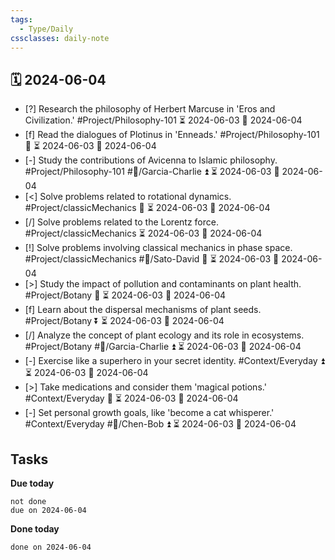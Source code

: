 ```yaml
---
tags:
  - Type/Daily
cssclasses: daily-note
---
```


## 🗓️ 2024-06-04

- [?] Research the philosophy of Herbert Marcuse in 'Eros and Civilization.' #Project/Philosophy-101 ⏳ 2024-06-03 📅 2024-06-04
- [f] Read the dialogues of Plotinus in 'Enneads.' #Project/Philosophy-101 🔺 ⏳ 2024-06-03 📅 2024-06-04
- [-] Study the contributions of Avicenna to Islamic philosophy. #Project/Philosophy-101 #👤/Garcia-Charlie ⏫ ⏳ 2024-06-03 📅 2024-06-04
- [<] Solve problems related to rotational dynamics. #Project/classicMechanics 🔼 ⏳ 2024-06-03 📅 2024-06-04
- [/] Solve problems related to the Lorentz force. #Project/classicMechanics ⏳ 2024-06-03 📅 2024-06-04
- [!] Solve problems involving classical mechanics in phase space. #Project/classicMechanics #👤/Sato-David 🔺 ⏳ 2024-06-03 📅 2024-06-04
- [>] Study the impact of pollution and contaminants on plant health. #Project/Botany 🔼 ⏳ 2024-06-03 📅 2024-06-04
- [f] Learn about the dispersal mechanisms of plant seeds. #Project/Botany ⏬ ⏳ 2024-06-03 📅 2024-06-04
- [/] Analyze the concept of plant ecology and its role in ecosystems. #Project/Botany #👤/Garcia-Charlie ⏫ ⏳ 2024-06-03 📅 2024-06-04
- [-] Exercise like a superhero in your secret identity. #Context/Everyday ⏫ ⏳ 2024-06-03 📅 2024-06-04
- [>] Take medications and consider them 'magical potions.' #Context/Everyday 🔼 ⏳ 2024-06-03 📅 2024-06-04
- [-] Set personal growth goals, like 'become a cat whisperer.' #Context/Everyday #👤/Chen-Bob ⏫ ⏳ 2024-06-03 📅 2024-06-04

## Tasks

**Due today**

```tasks
not done
due on 2024-06-04
```

**Done today**

```tasks
done on 2024-06-04
```
            